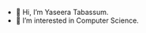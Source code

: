 - 👋 Hi, I’m Yaseera Tabassum.
- 👀 I’m interested in Computer Science.


<!---
Tabassuminggg/Tabassuminggg is a ✨ special ✨ repository because its `README.md` (this file) appears on your GitHub profile.
You can click the Preview link to take a look at your changes.
--->

